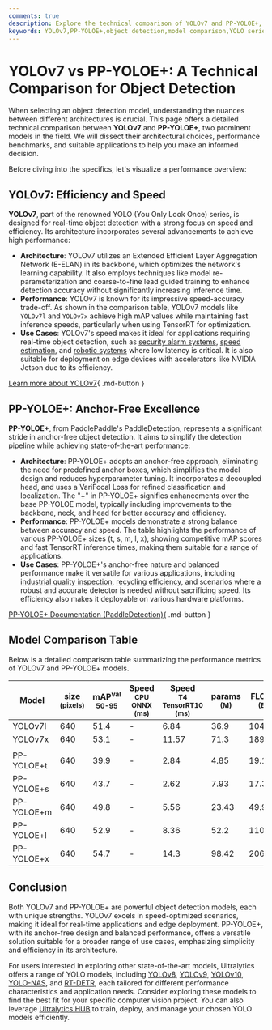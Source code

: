 ```yaml
---
comments: true
description: Explore the technical comparison of YOLOv7 and PP-YOLOE+, analyzing architecture, benchmarks, and use cases to find the best object detection model.
keywords: YOLOv7,PP-YOLOE+,object detection,model comparison,YOLO series,real-time detection,anchor-free,Ultralytics,computer vision
---
```


# YOLOv7 vs PP-YOLOE+: A Technical Comparison for Object Detection

When selecting an object detection model, understanding the nuances between different architectures is crucial. This page offers a detailed technical comparison between **YOLOv7** and **PP-YOLOE+**, two prominent models in the field. We will dissect their architectural choices, performance benchmarks, and suitable applications to help you make an informed decision.

Before diving into the specifics, let's visualize a performance overview:

<script async src="https://cdn.jsdelivr.net/npm/chart.js"></script>
<script defer src="../../javascript/benchmark.js"></script>

<canvas id="modelComparisonChart" width="1024" height="400" active-models='["YOLOv7", "PP-YOLOE+"]'></canvas>

## YOLOv7: Efficiency and Speed

**YOLOv7**, part of the renowned YOLO (You Only Look Once) series, is designed for real-time object detection with a strong focus on speed and efficiency. Its architecture incorporates several advancements to achieve high performance:

- **Architecture**: YOLOv7 utilizes an Extended Efficient Layer Aggregation Network (E-ELAN) in its backbone, which optimizes the network's learning capability. It also employs techniques like model re-parameterization and coarse-to-fine lead guided training to enhance detection accuracy without significantly increasing inference time.
- **Performance**: YOLOv7 is known for its impressive speed-accuracy trade-off. As shown in the comparison table, YOLOv7 models like `YOLOv7l` and `YOLOv7x` achieve high mAP values while maintaining fast inference speeds, particularly when using TensorRT for optimization.
- **Use Cases**: YOLOv7's speed makes it ideal for applications requiring real-time object detection, such as [security alarm systems](https://www.ultralytics.com/blog/security-alarm-system-projects-with-ultralytics-yolov8), [speed estimation](https://www.ultralytics.com/blog/ultralytics-yolov8-for-speed-estimation-in-computer-vision-projects), and [robotic systems](https://www.ultralytics.com/glossary/robotics) where low latency is critical. It is also suitable for deployment on edge devices with accelerators like NVIDIA Jetson due to its efficiency.

[Learn more about YOLOv7](https://docs.ultralytics.com/models/yolov7/){ .md-button }

## PP-YOLOE+: Anchor-Free Excellence

**PP-YOLOE+**, from PaddlePaddle's PaddleDetection, represents a significant stride in anchor-free object detection. It aims to simplify the detection pipeline while achieving state-of-the-art performance:

- **Architecture**: PP-YOLOE+ adopts an anchor-free approach, eliminating the need for predefined anchor boxes, which simplifies the model design and reduces hyperparameter tuning. It incorporates a decoupled head, and uses a VariFocal Loss for refined classification and localization. The "+" in PP-YOLOE+ signifies enhancements over the base PP-YOLOE model, typically including improvements to the backbone, neck, and head for better accuracy and efficiency.
- **Performance**: PP-YOLOE+ models demonstrate a strong balance between accuracy and speed. The table highlights the performance of various PP-YOLOE+ sizes (t, s, m, l, x), showing competitive mAP scores and fast TensorRT inference times, making them suitable for a range of applications.
- **Use Cases**: PP-YOLOE+'s anchor-free nature and balanced performance make it versatile for various applications, including [industrial quality inspection](https://www.ultralytics.com/solutions/ai-in-manufacturing), [recycling efficiency](https://www.ultralytics.com/blog/recycling-efficiency-the-power-of-vision-ai-in-automated-sorting), and scenarios where a robust and accurate detector is needed without sacrificing speed. Its efficiency also makes it deployable on various hardware platforms.

[PP-YOLOE+ Documentation (PaddleDetection)](https://github.com/PaddlePaddle/PaddleDetection/tree/develop/configs/ppyoloe){ .md-button }

## Model Comparison Table

Below is a detailed comparison table summarizing the performance metrics of YOLOv7 and PP-YOLOE+ models.

| Model      | size<br><sup>(pixels) | mAP<sup>val<br>50-95 | Speed<br><sup>CPU ONNX<br>(ms) | Speed<br><sup>T4 TensorRT10<br>(ms) | params<br><sup>(M) | FLOPs<br><sup>(B) |
| ---------- | --------------------- | -------------------- | ------------------------------ | ----------------------------------- | ------------------ | ----------------- |
| YOLOv7l    | 640                   | 51.4                 | -                              | 6.84                                | 36.9               | 104.7             |
| YOLOv7x    | 640                   | 53.1                 | -                              | 11.57                               | 71.3               | 189.9             |
|            |                       |                      |                                |                                     |                    |                   |
| PP-YOLOE+t | 640                   | 39.9                 | -                              | 2.84                                | 4.85               | 19.15             |
| PP-YOLOE+s | 640                   | 43.7                 | -                              | 2.62                                | 7.93               | 17.36             |
| PP-YOLOE+m | 640                   | 49.8                 | -                              | 5.56                                | 23.43              | 49.91             |
| PP-YOLOE+l | 640                   | 52.9                 | -                              | 8.36                                | 52.2               | 110.07            |
| PP-YOLOE+x | 640                   | 54.7                 | -                              | 14.3                                | 98.42              | 206.59            |

## Conclusion

Both YOLOv7 and PP-YOLOE+ are powerful object detection models, each with unique strengths. YOLOv7 excels in speed-optimized scenarios, making it ideal for real-time applications and edge deployment. PP-YOLOE+, with its anchor-free design and balanced performance, offers a versatile solution suitable for a broader range of use cases, emphasizing simplicity and efficiency in its architecture.

For users interested in exploring other state-of-the-art models, Ultralytics offers a range of YOLO models, including [YOLOv8](https://docs.ultralytics.com/models/yolov8/), [YOLOv9](https://docs.ultralytics.com/models/yolov9/), [YOLOv10](https://docs.ultralytics.com/models/yolov10/), [YOLO-NAS](https://docs.ultralytics.com/models/yolo-nas/), and [RT-DETR](https://docs.ultralytics.com/models/rtdetr/), each tailored for different performance characteristics and application needs. Consider exploring these models to find the best fit for your specific computer vision project. You can also leverage [Ultralytics HUB](https://www.ultralytics.com/hub) to train, deploy, and manage your chosen YOLO models efficiently.
